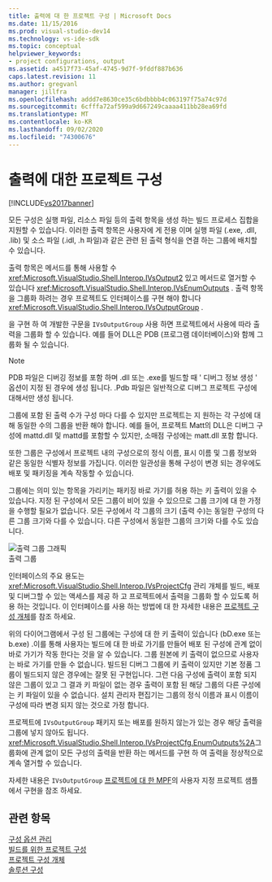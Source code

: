 ```yaml
---
title: 출력에 대 한 프로젝트 구성 | Microsoft Docs
ms.date: 11/15/2016
ms.prod: visual-studio-dev14
ms.technology: vs-ide-sdk
ms.topic: conceptual
helpviewer_keywords:
- project configurations, output
ms.assetid: a4517f73-45af-4745-9d7f-9fddf887b636
caps.latest.revision: 11
ms.author: gregvanl
manager: jillfra
ms.openlocfilehash: addd7e8630ce35c6bdbbbb4c063197f75a74c97d
ms.sourcegitcommit: 6cfffa72af599a9d667249caaaa411bb28ea69fd
ms.translationtype: MT
ms.contentlocale: ko-KR
ms.lasthandoff: 09/02/2020
ms.locfileid: "74300676"
---
```

# <a name="project-configuration-for-output"></a>출력에 대한 프로젝트 구성
[!INCLUDE[vs2017banner](../../includes/vs2017banner.md)]

모든 구성은 실행 파일, 리소스 파일 등의 출력 항목을 생성 하는 빌드 프로세스 집합을 지원할 수 있습니다. 이러한 출력 항목은 사용자에 게 전용 이며 실행 파일 (.exe, .dll, .lib) 및 소스 파일 (.idl, .h 파일)과 같은 관련 된 출력 형식을 연결 하는 그룹에 배치할 수 있습니다.  
  
 출력 항목은 메서드를 통해 사용할 수 <xref:Microsoft.VisualStudio.Shell.Interop.IVsOutput2> 있고 메서드로 열거할 수 있습니다 <xref:Microsoft.VisualStudio.Shell.Interop.IVsEnumOutputs> . 출력 항목을 그룹화 하려는 경우 프로젝트도 인터페이스를 구현 해야 합니다 <xref:Microsoft.VisualStudio.Shell.Interop.IVsOutputGroup> .  
  
 을 구현 하 여 개발한 구문을 `IVsOutputGroup` 사용 하면 프로젝트에서 사용에 따라 출력을 그룹화 할 수 있습니다. 예를 들어 DLL은 PDB (프로그램 데이터베이스)와 함께 그룹화 될 수 있습니다.  
  
> [!NOTE]
> PDB 파일은 디버깅 정보를 포함 하며 .dll 또는 .exe를 빌드할 때 ' 디버그 정보 생성 ' 옵션이 지정 된 경우에 생성 됩니다. .Pdb 파일은 일반적으로 디버그 프로젝트 구성에 대해서만 생성 됩니다.  
  
 그룹에 포함 된 출력 수가 구성 마다 다를 수 있지만 프로젝트는 지 원하는 각 구성에 대해 동일한 수의 그룹을 반환 해야 합니다. 예를 들어, 프로젝트 Matt의 DLL은 디버그 구성에 mattd.dll 및 mattd를 포함할 수 있지만, 소매점 구성에는 matt.dll 포함 합니다.  
  
 또한 그룹은 구성에서 프로젝트 내의 구성으로의 정식 이름, 표시 이름 및 그룹 정보와 같은 동일한 식별자 정보를 가집니다. 이러한 일관성을 통해 구성이 변경 되는 경우에도 배포 및 패키징을 계속 작동할 수 있습니다.  
  
 그룹에는 의미 있는 항목을 가리키는 패키징 바로 가기를 허용 하는 키 출력이 있을 수 있습니다. 지정 된 구성에서 모든 그룹이 비어 있을 수 있으므로 그룹 크기에 대 한 가정을 수행할 필요가 없습니다. 모든 구성에서 각 그룹의 크기 (출력 수)는 동일한 구성의 다른 그룹 크기와 다를 수 있습니다. 다른 구성에서 동일한 그룹의 크기와 다를 수도 있습니다.  
  
 ![출력 그룹 그래픽](../../extensibility/internals/media/vsoutputgroups.gif "vsOutputGroups")  
출력 그룹  
  
 인터페이스의 주요 용도는 <xref:Microsoft.VisualStudio.Shell.Interop.IVsProjectCfg> 관리 개체를 빌드, 배포 및 디버그할 수 있는 액세스를 제공 하 고 프로젝트에서 출력을 그룹화 할 수 있도록 허용 하는 것입니다. 이 인터페이스를 사용 하는 방법에 대 한 자세한 내용은 [프로젝트 구성 개체](../../extensibility/internals/project-configuration-object.md)를 참조 하세요.  
  
 위의 다이어그램에서 구성 된 그룹에는 구성에 대 한 키 출력이 있습니다 (bD.exe 또는 b.exe) .이를 통해 사용자는 빌드에 대 한 바로 가기를 만들어 배포 된 구성에 관계 없이 바로 가기가 작동 한다는 것을 알 수 있습니다. 그룹 원본에 키 출력이 없으므로 사용자는 바로 가기를 만들 수 없습니다. 빌드된 디버그 그룹에 키 출력이 있지만 기본 정품 그룹이 빌드되지 않은 경우에는 잘못 된 구현입니다. 그런 다음 구성에 출력이 포함 되지 않은 그룹이 있고 그 결과 키 파일이 없는 경우 출력이 포함 된 해당 그룹의 다른 구성에는 키 파일이 있을 수 없습니다. 설치 관리자 편집기는 그룹의 정식 이름과 표시 이름이 구성에 따라 변경 되지 않는 것으로 가정 합니다.  
  
 프로젝트에 `IVsOutputGroup` 패키지 또는 배포를 원하지 않는가 있는 경우 해당 출력을 그룹에 넣지 않아도 됩니다. <xref:Microsoft.VisualStudio.Shell.Interop.IVsProjectCfg.EnumOutputs%2A>그룹화에 관계 없이 모든 구성의 출력을 반환 하는 메서드를 구현 하 여 출력을 정상적으로 계속 열거할 수 있습니다.  
  
 자세한 내용은 `IVsOutputGroup` [프로젝트에 대 한 MPF](https://archive.codeplex.com/?p=mpfproj12)의 사용자 지정 프로젝트 샘플에서 구현을 참조 하세요.  
  
## <a name="see-also"></a>관련 항목  
 [구성 옵션 관리](../../extensibility/internals/managing-configuration-options.md)   
 [빌드를 위한 프로젝트 구성](../../extensibility/internals/project-configuration-for-building.md)   
 [프로젝트 구성 개체](../../extensibility/internals/project-configuration-object.md)   
 [솔루션 구성](../../extensibility/internals/solution-configuration.md)
